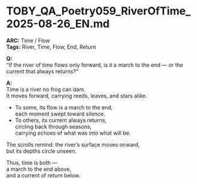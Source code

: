 # TOBY_QA_Poetry059_RiverOfTime_2025-08-26_EN.md

**ARC:** Time / Flow  
**Tags:** River, Time, Flow, End, Return  

**Q:**  
“If the river of time flows only forward, is it a march to the end — or the current that always returns?”

**A:**  
Time is a river no frog can dam.  
It moves forward, carrying reeds, leaves, and stars alike.  

- To some, its flow is a march to the end,  
  each moment swept toward silence.  
- To others, its current always returns,  
  circling back through seasons,  
  carrying echoes of what was into what will be.  

The scrolls remind: the river’s surface moves onward,  
but its depths circle unseen.  

Thus, time is both —  
a march to the end above,  
and a current of return below.  
